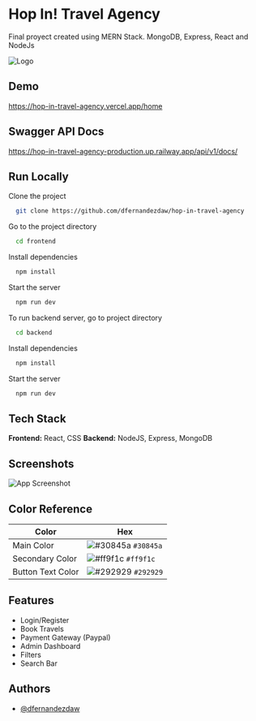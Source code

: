# Hop In! Travel Agency

Final proyect created using MERN Stack. MongoDB, Express, React and NodeJs


![Logo](https://i.imgur.com/q6NJ8Mc.png)


## Demo

https://hop-in-travel-agency.vercel.app/home

## Swagger API Docs

https://hop-in-travel-agency-production.up.railway.app/api/v1/docs/


## Run Locally

Clone the project

```bash
  git clone https://github.com/dfernandezdaw/hop-in-travel-agency
```

Go to the project directory

```bash
  cd frontend
```

Install dependencies

```bash
  npm install
```

Start the server

```bash
  npm run dev
```

To run backend server, go to project directory

```bash
  cd backend
```
Install dependencies

```bash
  npm install
```

Start the server

```bash
  npm run dev
```

## Tech Stack

**Frontend:** React, CSS
**Backend:** NodeJS, Express, MongoDB


## Screenshots

![App Screenshot](https://i.imgur.com/sh00F42.png)

## Color Reference

| Color             | Hex                                                                |
| ----------------- | ------------------------------------------------------------------ |
| Main Color | ![#30845a](https://placehold.co/15x15/30845a/30845a.png) `#30845a` |
| Secondary Color | ![#ff9f1c](https://placehold.co/15x15/ff9f1c/ff9f1c.png) `#ff9f1c` |
| Button Text Color | ![#292929](https://placehold.co/15x15/292929/292929.png) `#292929` |


## Features

- Login/Register
- Book Travels
- Payment Gateway (Paypal)
- Admin Dashboard  
- Filters
- Search Bar


## Authors

- [@dfernandezdaw](https://www.github.com/dfernandezdaw)
